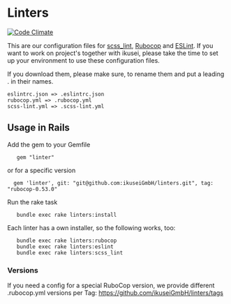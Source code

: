 # Linters

[![Code Climate](https://codeclimate.com/repos/57d18afa46cfc50aa1000c33/badges/903cfe94e756c25b5e38/gpa.svg)](https://codeclimate.com/repos/57d18afa46cfc50aa1000c33/feed)

This are our configuration files for [scss_lint](https://github.com/brigade/scss-lint), [Rubocop](https://github.com/bbatsov/rubocop) and [ESLint](http://eslint.org/).
If you want to work on project's together with ikusei, please take the time to set up your environment to use these configuration files.

If you download them, please make sure, to rename them and put a leading . in their names.

```
eslintrc.json => .eslintrc.json
rubocop.yml => .rubocop.yml
scss-lint.yml => .scss-lint.yml
```


## Usage in Rails

Add the gem to your Gemfile

```
   gem "linter"
```

or for a specific version

```
  gem 'linter', git: "git@github.com:ikuseiGmbH/linters.git", tag: "rubocop-0.53.0"
```

Run the rake task

```
   bundle exec rake linters:install
```

Each linter has a own installer, so the following works, too:

```
   bundle exec rake linters:rubocop
   bundle exec rake linters:eslint
   bundle exec rake linters:scss_lint
```

### Versions

If you need a config for a special RuboCop version, we provide different .rubocop.yml versions per Tag: https://github.com/ikuseiGmbH/linters/tags
